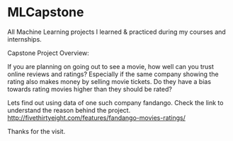 # MLCapstone
All Machine Learning projects I learned & practiced during my courses and internships.

Capstone Project
Overview:

If you are planning on going out to see a movie, how well can you trust online reviews and ratings? 
Especially if the same company showing the rating also makes money by selling movie tickets. 
Do they have a bias towards rating movies higher than they should be rated?

Lets find out using data of one such company fandango.
Check the link to understand the reason behind the project.
http://fivethirtyeight.com/features/fandango-movies-ratings/

Thanks for the visit.
